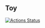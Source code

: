 ## Toy

[![Actions Status](https://github.com/wesj/Toy/workflows/android/badge.svg)](https://github.com/wesj/Toy/actions)
